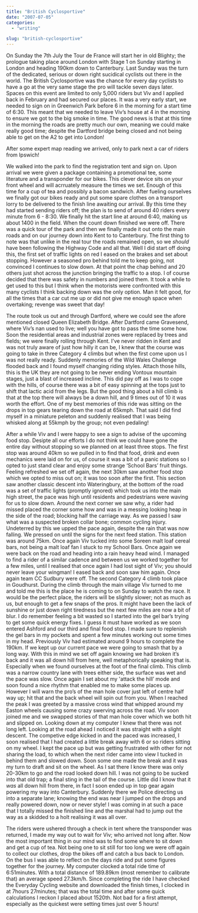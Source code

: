 ```yaml
---
title: "British Cyclosportive"
date: "2007-07-05"
categories:
  - "writing"

slug: "british-cyclosportive"
---
```


On Sunday the 7th July the Tour de France will start her in old Blighty; the prologue taking place around London with Stage 1 on Sunday starting in London and heading 190km down to Canterbury. Last Sunday was the turn of the dedicated, serious or down right sucidical cyclists out there in the world. The British Cyclosportive was the chance for every day cyclists to have a go at the very same stage the pro will tackle seven days later. Spaces on this event are limited to only 5,000 riders but Viv and I applied back in February and had secured our places. It was a very early start, we needed to sign on in Greenwich Park before 6 in the morning for a start time of 6:30. This meant that we needed to leave Viv’s house at 4 in the morning to ensure we got to the big smoke in time. The good news is that at this time in the morning the roads are pretty much our own, meaning we could make really good time; despite the Dartford bridge being closed and not being able to get on the A2 to get into London!
<!-- [![Number](/images/714170182_9c59055120_m.jpg)](https://www.flickr.com/photos/funkylarma/714170182/ "Photo Sharing") -->
After some expert map reading we arrived, only to park next a car of riders from Ipswich!
<!-- [![Transponder](/images/714170130_56d7dbe9da_t.jpg)](https://www.flickr.com/photos/funkylarma/714170130/ "Photo Sharing") -->
We walked into the park to find the registration tent and sign on. Upon arrival we were given a package containing a promotional tee, some literature and a transponder for our bikes. This clever device sits on your front wheel and will acrruately measure the times we set. Enough of this time for a cup of tea and possibly a bacon sandwich. After fueling ourselves we finally got our bikes ready and put some spare clothes on a transport lorry to be delivered to the finish line awaiting our arrival. By this time they had started sending riders off; the plan is to send of around 40 riders every minute from 6 - 8:30. We finally hit the start line at around 6:40, making us about 1400 in the field. When the count down finished we were off. There was a quick tour of the park and then we finally made it out onto the main roads and on our journey down into Kent to to Canterbury. The first thing to note was that unlike in the real tour the roads remained open, so we _should_ have been following the Highway Code and all that. Well I did start off doing this, the first set of traffic lights on red I eased on the brakes and set about stopping. However a seasoned pro behind told me to keep going, not convinced I continues to slow down. At that point the chap behind and 20 others just shot across the junction bringing the traffic to a stop. I of course decided that there was safety in numbers and joined them. It took a while to get used to this but I think when the motorists were confronted with this many cyclists I think backing down was the only option. Man it felt good, for all the times that a car cut me up or did not give me enough space when overtaking; revenge was sweet that day!
<!-- [![Leaving the big smoke](/images/714170268_ebdd01ff5e_m.jpg)](https://www.flickr.com/photos/funkylarma/714170268/ "Photo Sharing") -->
The route took us out and through Dartford, where we could see the afore mentioned closed Queen Elizabeth Bridge. After Dartford came Gravesend, where Viv’s nan used to live; well you have got to pass the time some how. Soon the residential areas and industrial zones were replaced by trees and fields; we were finally rolling through Kent. I’ve never ridden in Kent and was not truly aware of just how hilly it can be, I knew that the course was going to take in three Category 4 climbs but when the first come upon us I was not really ready. Suddenly memories of the Wild Wales Challenge flooded back and I found myself changing riding styles. Attach those hills, this is the UK they are not going to be never ending Vontoux mountain stages, just a blast of increased incline. This did pay off as I was to cope with the hills, of course there was a bit of easy spinning at the tops just to shift that lactic acid from the legs. But the good thing about a hill climb is that at the top there will always be a down hill, and 9 times out of 10 it was worth the effort. One of my best memories of this ride was sitting on the drops in top gears tearing down the road at 65kmph. That said I did find myself in a miniature peleton and suddenly realised that I was being whisked along at 55kmph by the group; not even pedaling!
<!-- ![](/images/686226652_528ab531a0_m.jpg) -->
After a while Viv and I were happy to see a sign to advise of the upcoming food stop. Desipte all our efforts I do not think we could have gone the entire day without stopping so we planned on at least three stops. The first stop was around 40km so we pulled in to find that food, drink and even mechanics were laid on for us, of course it was a bit of a panic stations so I opted to just stand clear and enjoy some strange ‘School Bars’ fruit things. Feeling refreshed we set off again, the next 30km saw another food stop which we opted to miss out on; it was too soon after the first. This section saw another classic descent into Wateringbury, at the bottom of the road was a set of traffic lights (promptly ignored) which took us into the main high street, the pace was high until residents and pedestrians were waving for us to slow down. Around the next corner we saw why, a rider had missed placed the corner some how and was in a messing looking heap in the side of the road; blocking half the carriage way. As we passed I saw what was a suspected broken collar bone; common cycling injury. Undeterred by this we upped the pace again, despite the rain that was now falling. We pressed on until the signs for the next feed station. This station was around 75km. Once again Viv tucked into some Soreen malt loaf cereal bars, not being a malt loaf fan I stuck to my School Bars. Once again we were back on the road and heading into a rain heavy head wind. I managed to find a rider of a similar cadence and between us we worked together for a few miles, until I realised that once again I had lost sight of Viv; you should never leave your wingman! I eased back and soon saw him again. Once again team CC Sudbury were off. The second Category 4 climb took place in Goudhurst. During the climb through the main village Viv turned to me and told me this is the place he is coming to on Sunday to watch the race. It would be the perfect place, the riders will be slightly slower; not as much as us, but enough to get a few snaps of the pros. It might have been the lack of sunshine or just down right tiredness but the next few miles are now a bit of blur. I do remember feeling a bit wasted so I started into the gel bar’s trying to get some quick energy fixes. I guess it must have worked as we soon entered Ashford and our third and final food stop. I made sure to replenish the gel bars in my pockets and spent a few minutes working out some times in my head. Previously Viv had estimated around 9 hours to complete the 190km. If we kept up our current pace we were going to smash that by a long way. With this in mind we set off again knowing we had broken it’s back and it was all down hill from here, well metaphorically speaking that is. Especially when we found ourselves at the foot of the final climb. This climb was a narrow country lane with trees either side, the surface was wet and the pace was slow. Once again I set about my 'attack the hill’ mode and soon found a nice rhythm that enabled me to make some places up. However I will warn the pro’s of the man hole cover just left of centre half way up; hit that and the back wheel will spin out from you. When I reached the peak I was greeted by a massive cross wind that whipped around my Easton wheels causing some crazy swerving across the road. Viv soon joined me and we swapped stories of that man hole cover which we both hit and slipped on. Looking down at my computer I knew that there was not long left. Looking at the road ahead I noticed it was straight with a slight descent. The competive edge kicked in and the paced was increased, I soon realised that I had created a little break away with 6 or so riders sitting on my wheel. I kept the pace up but was getting frustrated with other for not sharing the load, to which when the next rider came into view I tucked in behind them and slowed down. Soon some one made the break and it was my turn to draft and sit on the wheel. As I sat there I know there was only 20-30km to go and the road looked down hill. I was not going to be sucked into that old trap; a final sting in the tail of the course. Little did I know that it _was_ all down hill from there, in fact I soon ended up in top gear again powering my way into Canterbury. Suddenly there we Police directing us into a separate lane; knowing the end was near I jumped on the drops and really powered down, now or never style! I was coming in at such a pace that I totally missed the finished line and the marshal had to jump out the way as a skidded to a holt realising it was all over.
<!-- ![](/images/685374115_1b6ba5c611_m.jpg) -->
The riders were ushered through a check in tent where the transponder was returned, I made my way out to wait for Viv; who arrived not long after. Now the most important thing in our mind was to find some where to sit down and get a cup of tea. Not being one to sit still for too long we were off again to collect our clothes, drop the bikes off and catch a bus back to London. On the bus I was able to reflect on the days ride and put some figures together for the journey. My computer clocked a total ride time of 6:51minutes. With a total distance of 189.89km (most remember to calibrate that) an average speed 27.3km/h. Since completing the ride I have checked the Everyday Cycling website and downloaded the finish times, I clocked in at 7hours 27minutes; that was the total time and after some quick calculations I reckon I placed about 1520th. Not bad for a first attempt, especially as the quickest were setting times just over 5 hours!
